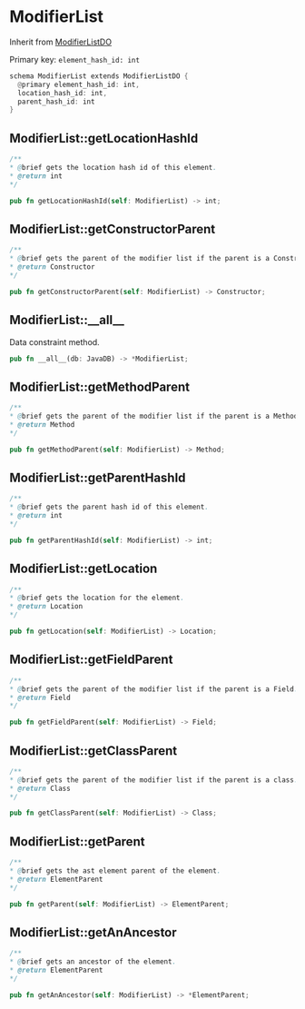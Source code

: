 # ModifierList

Inherit from [ModifierListDO](./ModifierListDO.md)

Primary key: `element_hash_id: int`

```rust
schema ModifierList extends ModifierListDO {
  @primary element_hash_id: int,
  location_hash_id: int,
  parent_hash_id: int
}
```
## ModifierList::getLocationHashId

```java
/**
* @brief gets the location hash id of this element.
* @return int
*/
```
```rust
pub fn getLocationHashId(self: ModifierList) -> int;
```
## ModifierList::getConstructorParent

```java
/**
* @brief gets the parent of the modifier list if the parent is a Constructor.
* @return Constructor 
*/
```
```rust
pub fn getConstructorParent(self: ModifierList) -> Constructor;
```
## ModifierList::\_\_all\_\_

Data constraint method.

```rust
pub fn __all__(db: JavaDB) -> *ModifierList;
```
## ModifierList::getMethodParent

```java
/**
* @brief gets the parent of the modifier list if the parent is a Method.
* @return Method 
*/
```
```rust
pub fn getMethodParent(self: ModifierList) -> Method;
```
## ModifierList::getParentHashId

```java
/**
* @brief gets the parent hash id of this element.
* @return int
*/
```
```rust
pub fn getParentHashId(self: ModifierList) -> int;
```
## ModifierList::getLocation

```java
/**
* @brief gets the location for the element.
* @return Location
*/
```
```rust
pub fn getLocation(self: ModifierList) -> Location;
```
## ModifierList::getFieldParent

```java
/**
* @brief gets the parent of the modifier list if the parent is a Field.
* @return Field 
*/
```
```rust
pub fn getFieldParent(self: ModifierList) -> Field;
```
## ModifierList::getClassParent

```java
/**
* @brief gets the parent of the modifier list if the parent is a class.
* @return Class 
*/
```
```rust
pub fn getClassParent(self: ModifierList) -> Class;
```
## ModifierList::getParent

```java
/**
* @brief gets the ast element parent of the element.
* @return ElementParent 
*/
```
```rust
pub fn getParent(self: ModifierList) -> ElementParent;
```
## ModifierList::getAnAncestor

```java
/**
* @brief gets an ancestor of the element.
* @return ElementParent 
*/
```
```rust
pub fn getAnAncestor(self: ModifierList) -> *ElementParent;
```

